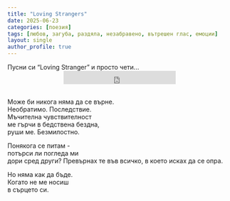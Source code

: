 ```yaml
---
title: "Loving Strangers"
date: 2025-06-23
categories: [поезия]
tags: [любов, загуба, раздяла, незабравено, вътрешен глас, емоции]
layout: single
author_profile: true
---
```


<div class= "poem">
Пусни си “Loving Stranger” и просто чети...

<div style="text-align: center;">
  <iframe width="50%" height="30"
    src="https://www.youtube.com/embed/UDYuTH8M5Y4?si=rRn7Vu3DGHBtVw5d"
    frameborder="0"
    allowfullscreen>
  </iframe>
</div>
<br>

Може би никога няма да се върне.  
Необратимо. Последствие.    
Мъчителна чувствителност    
ме гърчи в бедствена бездна,   
руши ме. Безмилостно.  
 
Понякога се питам -    
потърси ли погледа ми   
дори сред други? 
Превърнах те във всичко, 
в което исках да се опра. 

Но няма как да бъде.    
Когато не ме носиш    
в сърцето си.  

</div>